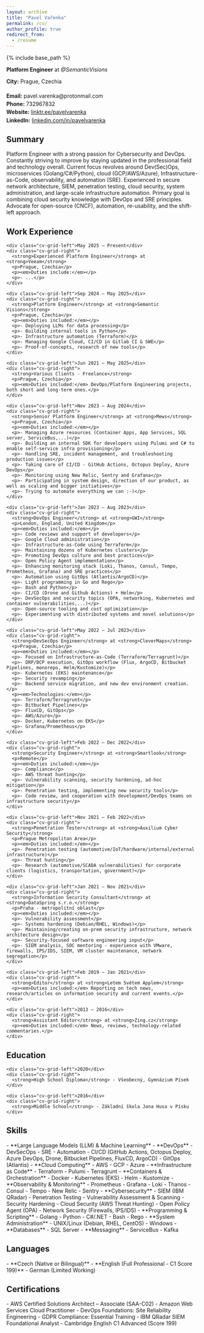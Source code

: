 ```yaml
---
layout: archive
title: "Pavel Vařenka"
permalink: /cv/
author_profile: true
redirect_from:
  - /resume
---
```


{% include base_path %}

<p style="margin-bottom: 0.5em; "><strong>Platform Engineer</strong> at <em>@SemanticVisions</em></p>
<p style="margin-bottom: 1.5em;"><strong>City:</strong> Prague, Czechia</p>

<ul style="list-style: none; padding-left: 0; margin-bottom: 2em;">
  <li style="margin-bottom: 0.3em;"><strong>Email:</strong> pavel.varenka@protonmail.com</li>
  <li style="margin-bottom: 0.3em;"><strong>Phone:</strong> 732967832</li>
  <li style="margin-bottom: 0.3em;"><strong>Website:</strong> <a href="https://linktr.ee/pavelvarenka">linktr.ee/pavelvarenka</a></li>
  <li style="margin-bottom: 0.3em;"><strong>LinkedIn:</strong> <a href="https://www.linkedin.com/in/pavelvarenka">linkedin.com/in/pavelvarenka</a></li>
</ul>

<section class="cv-section">
  <h2 class="cv-section-title">Summary</h2>
  <p>Platform Engineer with a strong passion for Cybersecurity and DevOps. Constantly striving to improve by staying updated in the professional field and technology overall. Current focus revolves around Dev(Sec)Ops, microservices (Golang/C#/Python), cloud (GCP/AWS/Azure), Infrastructure-as-Code, observability, and automation (SRE). Experienced in secure network architecture, SIEM, penetration testing, cloud security, system administration, and large-scale infrastructure automation. Primary goal is combining cloud security knowledge with DevOps and SRE principles. Advocate for open-source (CNCF), automation, re-usability, and the shift-left approach.</p>
</section>

<section class="cv-section">
  <h2 class="cv-section-title">Work Experience</h2>
  <div class="cv-grid">

    <div class="cv-grid-left">May 2025 – Present</div>
    <div class="cv-grid-right">
      <strong>Experienced Platform Engineer</strong> at <strong>Veeam</strong>
      <p>Prague, Czechia</p>
      <p><em>Duties include:</em></p>
      <p>- ...</p>
    </div>

    <div class="cv-grid-left">Sep 2024 – May 2025</div>
    <div class="cv-grid-right">
      <strong>Platform Engineer</strong> at <strong>Semantic Visions</strong>
      <p>Prague, Czechia</p>
      <p><em>Duties included:</em></p>
      <p>- Deploying LLMs for data processing</p>
      <p>- Building internal tools in Python</p>
      <p>- Infrastructure automation (Terraform)</p>
      <p>- Managing Google Cloud, CI/CD in Gitlab CI & SWE</p>
      <p>- Proof-of-concepts, research of new tools</p>
    </div>

    <div class="cv-grid-left">Jun 2021 – May 2025</div>
    <div class="cv-grid-right">
      <strong>Various Clients - Freelance</strong>
      <p>Prague, Czechia</p>
      <p><em>Duties included:</em> DevOps/Platform Engineering projects, both short and long-term ones.</p>
    </div>

    <div class="cv-grid-left">Nov 2023 – Aug 2024</div>
    <div class="cv-grid-right">
      <strong>Senior Platform Engineer</strong> at <strong>Mews</strong>
      <p>Prague, Czechia</p>
      <p><em>Duties included:</em></p>
      <p>- Managing Azure resources (Container Apps, App Services, SQL server, ServiceBus,...)</p>
      <p>- Building an internal SDK for developers using Pulumi and C# to enable self-service infra provisioning</p>
      <p>- Handling SRE, incident management, and troubleshooting production issues</p>
      <p>- Taking care of CI/CD - GitHub Actions, Octopus Deploy, Azure DevOps</p>
      <p>- Monitoring using New Relic, Sentry and Grafana</p>
      <p>- Participating in system design, direction of our product, as well as scaling and bigger initiatives</p>
      <p>- Trying to automate everything we can :-)</p>
    </div>

    <div class="cv-grid-left">Jan 2023 – Aug 2023</div>
    <div class="cv-grid-right">
      <strong>DevOps Engineer</strong> at <strong>GWI</strong>
      <p>London, England, United Kingdom</p>
      <p><em>Duties included:</em></p>
      <p>- Code reviews and support of developers</p>
      <p>- Google Cloud administration</p>
      <p>- Infrastructure-as-Code using Terraform</p>
      <p>- Maintaining dozens of Kubernetes clusters</p>
      <p>- Promoting DevOps culture and best practices</p>
      <p>- Open Policy Agent implementation</p>
      <p>- Enhancing monitoring stack (Loki, Thanos, Consul, Tempo, Prometheus, Grafana) and SRE practices</p>
      <p>- Automation using GitOps (Atlantis/ArgoCD)</p>
      <p>- Light programming in Go and Rego</p>
      <p>- Bash and Python</p>
      <p>- CI/CD (Drone and Github Actions) + Helm</p>
      <p>- DevSecOps and security topics (OPA, networking, Kubernetes and container vulnerabilities,...)</p>
      <p>- Open-source tooling and cost optimization</p>
      <p>- Experimenting with distributed systems and novel solutions</p>
    </div>

    <div class="cv-grid-left">May 2022 – Jul 2023</div>
    <div class="cv-grid-right">
      <strong>DevSecOps Engineer</strong> at <strong>CleverMaps</strong>
      <p>Prague, Czechia</p>
      <p><em>Duties included:</em></p>
      <p>- Focused on Infrastructure-as-Code (Terraform/Terragrunt)</p>
      <p>- DRP/BCP execution, GitOps workflow (Flux, ArgoCD, Bitbucket Pipelines, monorepo, Helm/Kustomize)</p>
      <p>- Kubernetes (EKS) maintenance</p>
      <p>- Security revamping</p>
      <p>- Backend service migration, and new dev environment creation.</p>
      <p><em>Technologies:</em></p>
      <p>- Terraform/Terragrunt</p>
      <p>- Bitbucket Pipelines</p>
      <p>- FluxCD, GitOps</p>
      <p>- AWS/Azure</p>
      <p>- Docker, Kubernetes on EKS</p>
      <p>- Grafana/Prometheus</p>
    </div>

    <div class="cv-grid-left">Feb 2022 – Dec 2022</div>
    <div class="cv-grid-right">
      <strong>Security Engineer</strong> at <strong>Smartlook</strong>
      <p>Remote</p>
      <p><em>Duties included:</em></p>
      <p>- Compliance</p>
      <p>- AWS threat hunting</p>
      <p>- Vulnerability scanning, security hardening, ad-hoc mitigation</p>
      <p>- Penetration testing, implementing new security tools</p>
      <p>- Code review, and cooperation with development/DevOps teams on infrastructure security</p>
    </div>

    <div class="cv-grid-left">Nov 2021 – Feb 2022</div>
    <div class="cv-grid-right">
      <strong>Penetration Tester</strong> at <strong>Auxilium Cyber Security</strong>
      <p>Prague Metropolitan Area</p>
      <p><em>Duties included:</em></p>
      <p>- Penetration testing (automotive/IoT/hardware/internal/external infrastructure)</p>
      <p>- Threat hunting</p>
      <p>- Research (automotive/SCADA vulnerabilities) for corporate clients (logistics, transportation, government)</p>
    </div>

    <div class="cv-grid-left">Jan 2021 – Nov 2021</div>
    <div class="cv-grid-right">
      <strong>Information Security Consultant</strong> at <strong>DataSpring s.r.o.</strong>
      <p>Praha - metropolitní oblast</p>
      <p><em>Duties included:</em></p>
      <p>- Vulnerability assessment</p>
      <p>- Systems hardening (Debian/RHEL, Windows)</p>
      <p>- Maintaining/creating on-prem security infrastructure, network architecture design</p>
      <p>- Security-focused software engineering input</p>
      <p>- SIEM analysis, SOC mentoring - experience with VMware, firewalls, IPS/IDS, SIEM, VM cluster maintenance, network segregation</p>
    </div>

    <div class="cv-grid-left">Feb 2019 – Jan 2021</div>
    <div class="cv-grid-right">
      <strong>Editor</strong> at <strong>Letem Světem Applem</strong>
      <p><em>Duties included:</em> Reporting on tech news, research/articles on information security and current events.</p>
    </div>

    <div class="cv-grid-left">2013 – 2016</div>
    <div class="cv-grid-right">
      <strong>Assistant Editor</strong> at <strong>Zing.cz</strong>
      <p><em>Duties included:</em> News, reviews, technology-related commentaries.</p>
    </div>

  </div> 
</section>

<section class="cv-section">
  <h2 class="cv-section-title">Education</h2>
  <div class="cv-grid">

    <div class="cv-grid-left">2020</div>
    <div class="cv-grid-right">
      <strong>High School Diploma</strong> - Všeobecný, Gymnázium Písek
    </div>

    <div class="cv-grid-left">2016</div>
    <div class="cv-grid-right">
      <strong>Middle School</strong> - Základní škola Jana Husa v Písku
    </div>

  </div> 
</section>

<section class="cv-section">
<h2 class="cv-section-title">Skills</h2>
</section>
- **Large Language Models (LLM) & Machine Learning**
- **DevOps**
  - DevSecOps
  - SRE
  - Automation
  - CI/CD (GitHub Actions, Octopus Deploy, Azure DevOps, Drone, Bitbucket Pipelines, FluxCD, ArgoCD)
  - GitOps (Atlantis)
- **Cloud Computing**
  - AWS
  - GCP
  - Azure
- **Infrastructure as Code**
  - Terraform
  - Pulumi
  - Terragrunt
- **Containers & Orchestration**
  - Docker
  - Kubernetes (EKS)
  - Helm
  - Kustomize
- **Observability & Monitoring**
  - Prometheus
  - Grafana
  - Loki
  - Thanos
  - Consul
  - Tempo
  - New Relic
  - Sentry
- **Cybersecurity**
  - SIEM (IBM QRadar)
  - Penetration Testing
  - Vulnerability Assessment & Scanning
  - Security Hardening
  - Cloud Security (AWS Threat Hunting)
  - Open Policy Agent (OPA)
  - Network Security (Firewalls, IPS/IDS)
- **Programming & Scripting**
  - Golang
  - Python
  - C#/.NET
  - Bash
  - Rego
- **System Administration**
  - UNIX/Linux (Debian, RHEL, CentOS)
  - Windows
- **Databases**
  - SQL Server
- **Messaging**
  - ServiceBus
  - Kafka

<section class="cv-section">
<h2 class="cv-section-title">Languages</h2>
</section>
- **Czech (Native or Bilingual)**
- **English (Full Professional - C1 Score 199)**
- German (Limited Working)

<section class="cv-section">
<h2 class="cv-section-title">Certifications</h2>
</section>
- AWS Certified Solutions Architect – Associate (SAA-C02)
- Amazon Web Services Cloud Practitioner
- DevOps Foundations: Site Reliability Engineering
- GDPR Compliance: Essential Training
- IBM QRadar SIEM Foundational Analyst
- Cambridge English C1 Advanced (Score 199)
